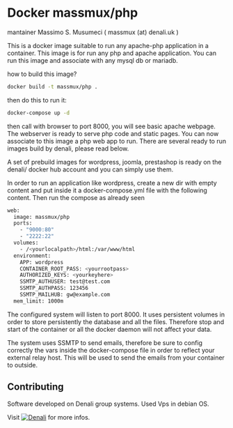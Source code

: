 # Docker massmux/php

  mantainer Massimo S. Musumeci ( massmux (at) denali.uk )

This is a docker image suitable to run any apache-php application in a container. This image is for run any php and apache application. You can run this image and associate with any mysql db or mariadb.

how to build this image?

```bash
docker build -t massmux/php .
```
then do this to run it:

```bash
docker-compose up -d
```

then call with browser to port 8000, you will see basic apache webpage. The webserver is ready to serve php code and static pages. You can now associate to this image a php web app to run. There are several ready to run images build by denali, please read below.

A set of prebuild images for wordpress, joomla, prestashop is ready on the denali/ docker hub account and you can simply use them. 

In order to run an application like wordpress, create a new dir with empty content and put inside it a docker-compose.yml file with the following content. Then run the compose as already seen

```bash
web:
  image: massmux/php
  ports:
    - "9000:80"
    - "2222:22"
  volumes:
    - /<yourlocalpath>/html:/var/www/html
  environment:
    APP: wordpress
    CONTAINER_ROOT_PASS: <yourrootpass>
    AUTHORIZED_KEYS: <yourkeyhere>
    SSMTP_AUTHUSER: test@test.com
    SSMTP_AUTHPASS: 123456
    SSMTP_MAILHUB: gw@example.com
  mem_limit: 1000m
```

The configured system will listen to port 8000. It uses persistent volumes in order to store persistently the database and all the files. Therefore stop and start of the container or all the docker daemon will not affect your data.

The system uses SSMTP to send emails, therefore be sure to config correctly the vars inside the docker-compose file in order to reflect your external relay host. This will be used to send the emails from your container to outside.

## Contributing

Software developed on Denali group systems. Used Vps in debian OS.

Visit [![Denali](https://www.denali.eu/dena.png)](https://www.denali.eu) for more infos.

